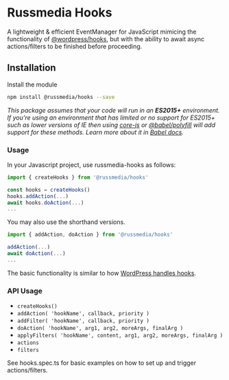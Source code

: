 # Russmedia Hooks

A lightweight & efficient EventManager for JavaScript mimicing the functionality of [@wordpress/hooks](https://github.com/WordPress/gutenberg/tree/master/packages/hooks), but with the ability to await async actions/filters to be finished before proceeding.

## Installation

Install the module

```bash
npm install @russmedia/hooks --save
```

_This package assumes that your code will run in an **ES2015+** environment. If you're using an environment that has limited or no support for ES2015+ such as lower versions of IE then using [core-js](https://github.com/zloirock/core-js) or [@babel/polyfill](https://babeljs.io/docs/en/next/babel-polyfill) will add support for these methods. Learn more about it in [Babel docs](https://babeljs.io/docs/en/next/caveats)._

### Usage

In your Javascript project, use russmedia-hooks as follows:

```javascript
import { createHooks } from '@russmedia/hooks'

const hooks = createHooks()
hooks.addAction(...)
await hooks.doAction(...)
...
```

You may also use the shorthand versions.

```javascript
import { addAction, doAction } from '@russmedia/hooks'

addAction(...)
await doAction(...)
...
```

The basic functionality is similar to how [WordPress handles hooks](https://developer.wordpress.org/plugins/hooks/).

### API Usage

* `createHooks()`
* `addAction( 'hookName', callback, priority )`
* `addFilter( 'hookName', callback, priority )`
* `doAction( 'hookName', arg1, arg2, moreArgs, finalArg )`
* `applyFilters( 'hookName', content, arg1, arg2, moreArgs, finalArg )`
* `actions`
* `filters`

See hooks.spec.ts for basic examples on how to set up and trigger actions/filters.